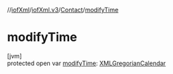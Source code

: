 //[iofXml](../../../index.md)/[iofXml.v3](../index.md)/[Contact](index.md)/[modifyTime](modify-time.md)

# modifyTime

[jvm]\
protected open var [modifyTime](modify-time.md): [XMLGregorianCalendar](https://docs.oracle.com/javase/8/docs/api/javax/xml/datatype/XMLGregorianCalendar.html)
